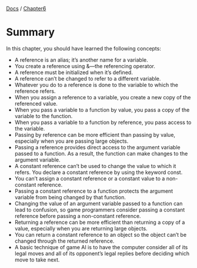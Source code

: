 [Docs](../../docs/) / [Chapter6](../)
# Summary
In this chapter, you  should have learned the following concepts:
- A reference is an alias; it’s another name for a variable.
- You create a reference using &—the referencing operator.
- A reference must be initialized when it’s defined.
- A reference can’t be changed to refer to a different variable.
- Whatever you do to a reference is done to the variable to which the reference refers.
- When you assign a reference to a variable, you create a new copy of the referenced value.
- When you pass a variable to a function by value, you pass a copy of the variable to the function.
- When you pass a variable to a function by reference, you pass access to the variable.
- Passing by reference can be more efficient than passing by value, especially when you are passing large objects.
- Passing a reference provides direct access to the argument variable passed to a function. As a result, the function can make changes to the argument variable.
- A constant reference can’t be used to change the value to which it refers. You declare a constant reference by using the keyword const.
- You can’t assign a constant reference or a constant value to a non-constant reference.
- Passing a constant reference to a function protects the argument variable from being changed by that function.
- Changing the value of an argument variable passed to a function can lead to confusion, so game programmers consider passing a constant reference before passing a non-constant reference.
- Returning a reference can be more efficient than returning a copy of a value, especially when you are returning large objects.
- You can return a constant reference to an object so the object can’t be changed through the returned reference.
- A basic technique of game AI is to have the computer consider all of its legal moves and all of its opponent’s legal replies before deciding which move to take next.